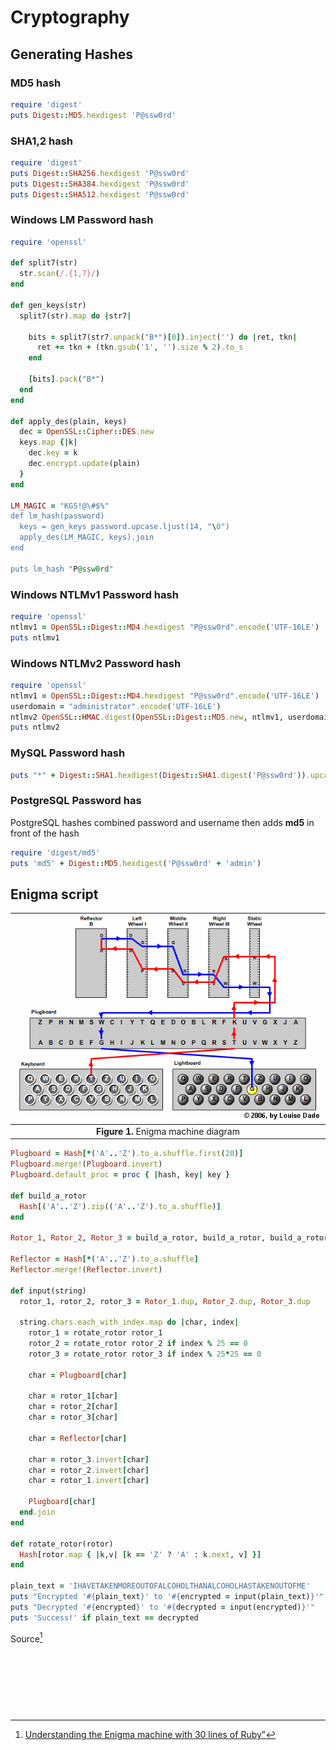 # Cryptography


## Generating Hashes 

###  MD5 hash
```ruby
require 'digest'
puts Digest::MD5.hexdigest 'P@ssw0rd'
```
### SHA1,2 hash
```ruby
require 'digest'
puts Digest::SHA256.hexdigest 'P@ssw0rd'
puts Digest::SHA384.hexdigest 'P@ssw0rd'
puts Digest::SHA512.hexdigest 'P@ssw0rd'
```

### Windows LM Password hash
```ruby
require 'openssl'

def split7(str)
  str.scan(/.{1,7}/)
end

def gen_keys(str)
  split7(str).map do |str7| 
    
    bits = split7(str7.unpack("B*")[0]).inject('') do |ret, tkn| 
      ret += tkn + (tkn.gsub('1', '').size % 2).to_s 
    end
    
    [bits].pack("B*")
  end
end

def apply_des(plain, keys)
  dec = OpenSSL::Cipher::DES.new
  keys.map {|k|
    dec.key = k
    dec.encrypt.update(plain)
  }
end

LM_MAGIC = "KGS!@\#$%"
def lm_hash(password)
  keys = gen_keys password.upcase.ljust(14, "\0")
  apply_des(LM_MAGIC, keys).join
end

puts lm_hash "P@ssw0rd"
```


### Windows NTLMv1 Password hash
```ruby
require 'openssl'
ntlmv1 = OpenSSL::Digest::MD4.hexdigest "P@ssw0rd".encode('UTF-16LE')
puts ntlmv1
```

### Windows NTLMv2 Password hash
```ruby
require 'openssl'
ntlmv1 = OpenSSL::Digest::MD4.hexdigest "P@ssw0rd".encode('UTF-16LE')
userdomain = "administrator".encode('UTF-16LE')
ntlmv2 OpenSSL::HMAC.digest(OpenSSL::Digest::MD5.new, ntlmv1, userdomain)
puts ntlmv2
```


### MySQL Password hash
```ruby
puts "*" + Digest::SHA1.hexdigest(Digest::SHA1.digest('P@ssw0rd')).upcase
```

### PostgreSQL Password has
PostgreSQL hashes combined password and username then adds **md5** in front of the hash
```ruby
require 'digest/md5'
puts 'md5' + Digest::MD5.hexdigest('P@ssw0rd' + 'admin')
```



## Enigma script

| ![Wireshark](../images/module02/Cryptography__wiringdiagram.png) |
|:---------------:|
| **Figure 1.** Enigma machine diagram  |

```ruby
Plugboard = Hash[*('A'..'Z').to_a.shuffle.first(20)]
Plugboard.merge!(Plugboard.invert)
Plugboard.default_proc = proc { |hash, key| key }

def build_a_rotor
  Hash[('A'..'Z').zip(('A'..'Z').to_a.shuffle)]
end

Rotor_1, Rotor_2, Rotor_3 = build_a_rotor, build_a_rotor, build_a_rotor

Reflector = Hash[*('A'..'Z').to_a.shuffle]
Reflector.merge!(Reflector.invert)

def input(string)
  rotor_1, rotor_2, rotor_3 = Rotor_1.dup, Rotor_2.dup, Rotor_3.dup

  string.chars.each_with_index.map do |char, index|
    rotor_1 = rotate_rotor rotor_1
    rotor_2 = rotate_rotor rotor_2 if index % 25 == 0
    rotor_3 = rotate_rotor rotor_3 if index % 25*25 == 0

    char = Plugboard[char]

    char = rotor_1[char]
    char = rotor_2[char]
    char = rotor_3[char]

    char = Reflector[char]

    char = rotor_3.invert[char]
    char = rotor_2.invert[char]
    char = rotor_1.invert[char]

    Plugboard[char]
  end.join
end

def rotate_rotor(rotor)
  Hash[rotor.map { |k,v| [k == 'Z' ? 'A' : k.next, v] }]
end

plain_text = 'IHAVETAKENMOREOUTOFALCOHOLTHANALCOHOLHASTAKENOUTOFME'
puts "Encrypted '#{plain_text}' to '#{encrypted = input(plain_text)}'"
puts "Decrypted '#{encrypted}' to '#{decrypted = input(encrypted)}'"
puts 'Success!' if plain_text == decrypted
```
Source[^1]





<br><br><br>
---
[^1]: [Understanding the Enigma machine with 30 lines of Ruby"](http://red-badger.com/blog/2015/02/23/understanding-the-enigma-machine-with-30-lines-of-ruby-star-of-the-2014-film-the-imitation-game)


